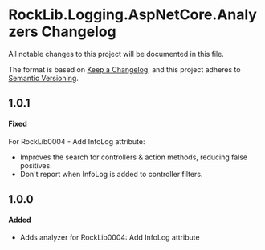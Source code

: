 # RockLib.Logging.AspNetCore.Analyzers Changelog

All notable changes to this project will be documented in this file.

The format is based on [Keep a Changelog](https://keepachangelog.com/en/1.0.0/),
and this project adheres to [Semantic Versioning](https://semver.org/spec/v2.0.0.html).

## 1.0.1

#### Fixed

For RockLib0004 - Add InfoLog attribute:

- Improves the search for controllers & action methods, reducing false positives.
- Don't report when InfoLog is added to controller filters.

## 1.0.0

#### Added

- Adds analyzer for RockLib0004: Add InfoLog attribute
